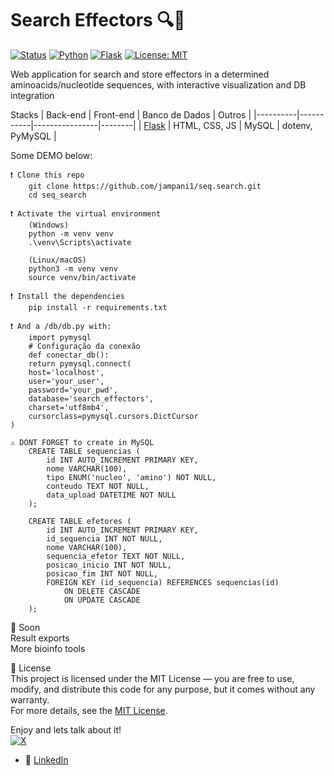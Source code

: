 # Search Effectors 🔍🧬

[![Status](https://img.shields.io/badge/status-em%20desenvolvimento-yellow)]()
[![Python](https://img.shields.io/badge/python-3.11-blue?logo=python)]()
[![Flask](https://img.shields.io/badge/flask-web%20framework-lightgrey?logo=flask)]()
[![License: MIT](https://img.shields.io/badge/license-MIT-green.svg)]()

Web application for search and store effectors in a determined aminoacids/nucleotide sequences, with interactive visualization and DB integration 

Stacks
| Back-end | Front-end | Banco de Dados | Outros |
|----------|-----------|----------------|--------|
| [Flask](https://flask.palletsprojects.com/) | HTML, CSS, JS | MySQL | dotenv, PyMySQL |

Some DEMO below:

    ❗ Clone this repo
        git clone https://github.com/jampani1/seq.search.git
        cd seq_search

    ❗ Activate the virtual environment
        (Windows)
        python -m venv venv
        .\venv\Scripts\activate

        (Linux/macOS)
        python3 -m venv venv
        source venv/bin/activate

    ❗ Install the dependencies
        pip install -r requirements.txt

    ❗ And a /db/db.py with:
        import pymysql
        # Configuração da conexão
        def conectar_db():
        return pymysql.connect(
        host='localhost',
        user='your_user',
        password='your_pwd',
        database='search_effectors',
        charset='utf8mb4',
        cursorclass=pymysql.cursors.DictCursor
    )
    
    ⚠️ DONT FORGET to create in MySQL
        CREATE TABLE sequencias (
            id INT AUTO_INCREMENT PRIMARY KEY,
            nome VARCHAR(100),
            tipo ENUM('nucleo', 'amino') NOT NULL,
            conteudo TEXT NOT NULL,
            data_upload DATETIME NOT NULL
        );

        CREATE TABLE efetores (
            id INT AUTO_INCREMENT PRIMARY KEY,
            id_sequencia INT NOT NULL,
            nome VARCHAR(100),
            sequencia_efetor TEXT NOT NULL,
            posicao_inicio INT NOT NULL,
            posicao_fim INT NOT NULL,
            FOREIGN KEY (id_sequencia) REFERENCES sequencias(id)
                ON DELETE CASCADE
                ON UPDATE CASCADE
        );    
🧪 Soon  
Result exports  
More bioinfo tools  
  
📝 License  
This project is licensed under the MIT License — you are free to use, modify, and distribute this code for any purpose, but it comes without any warranty.  
For more details, see the <a href="https://opensource.org/licenses/MIT">MIT License</a>.  
  
Enjoy and lets talk about it!  
[![X](https://img.shields.io/badge/X-000000?style=flat&logoColor=white)](https://x.com/jampaninho)  
- 💼 [LinkedIn](https://www.linkedin.com/in/mauriciojampani)  


